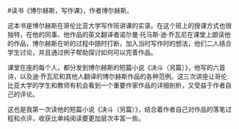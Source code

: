 #读书《博尔赫斯，写作课》，作者博尔赫斯。

这本书是博尔赫斯在哥伦比亚大学写作班讲课的实录。在这个班上的授课方式也很独特，在他的同事、他作品的英文翻译者诺尔曼·托马斯·迪·乔瓦尼在课堂上朗读他的作品，博尔赫斯在听的过程中随时打断，加入当时写作时的想法，他们二人结合学生讨论，并且通过例子帮助探讨如何可以完善作品。

课堂在座的每个人，都分发到博尔赫斯的短篇小说《决斗（另篇）》，他写的六首诗，以及迪·乔瓦尼和其他人翻译的博尔赫斯作品的各种范例。这三次讲座让哥伦比亚大学的学生和教师有机会看到一个重要作家作品的详细剖析，又受益于作者自己的评论。

这也是我第一次读他的短篇小说《决斗（另篇）》，结合着作者自己对作品的落笔过程和点评，收获比单纯阅读要更加层次丰富一些。
